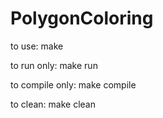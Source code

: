 # PolygonColoring

to use:
    make

to run only:
    make run

to compile only:
    make compile

to clean:
    make clean
